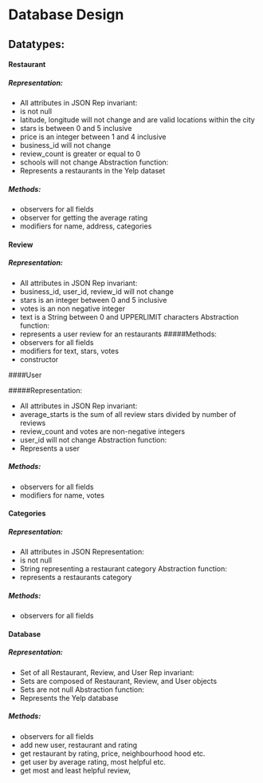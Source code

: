 Database Design
===

## Datatypes:

#### Restaurant

##### Representation:
- All attributes in JSON
Rep invariant:
- is not null
- latitude, longitude will not change and are valid locations within the city  
- stars is between 0 and 5 inclusive
- price is an integer between 1 and 4 inclusive
- business_id will not change  
- review_count is greater or equal to 0
- schools will not change
Abstraction function:
- Represents a restaurants in the Yelp dataset
##### Methods:
- observers for all fields  
- observer for getting the average rating
- modifiers for name, address, categories

#### Review

##### Representation:
- All attributes in JSON
Rep invariant:
- business_id, user_id, review_id will not change
- stars is an integer between 0 and 5 inclusive
- votes is an non negative integer
- text is a String between 0 and UPPERLIMIT characters
Abstraction function:
- represents a user review for an restaurants
#####Methods:
- observers for all fields
- modifiers for text, stars, votes  
- constructor


####User

#####Representation:
- All attributes in JSON
Rep invariant:
- average_starts is the sum of all review stars divided by number of reviews
- review_count and votes are non-negative integers
- user_id will not change
Abstraction function:
- Represents a user
##### Methods:
- observers for all fields
- modifiers for name, votes

#### Categories
##### Representation:
- All attributes in JSON
Representation:
- is not null
- String representing a restaurant category
Abstraction function:
- represents a restaurants category
##### Methods:
- observers for all fields  

#### Database
##### Representation:
- Set of all Restaurant, Review, and User
Rep invariant:
- Sets are composed of Restaurant, Review, and User objects
- Sets are not null
Abstraction function:
- Represents the Yelp database  
##### Methods:
- observers for all fields
- add new user, restaurant and rating
- get restaurant by rating, price, neighbourhood hood etc.
- get user by average rating, most helpful etc.
- get most and least helpful review,
